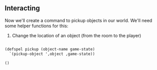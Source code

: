 ## Interacting

Now we'll create a command to pickup objects in our world. We'll need some helper functions for this:

1. Change the location of an object (from the room to the player)



```lisp

```


```lisp
(defspel pickup (object-name game-state)
  `(pickup-object ',object ,game-state))
```
```lisp
()
```
